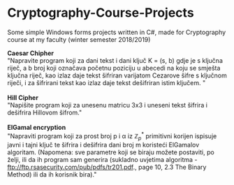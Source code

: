 # Cryptography-Course-Projects
Some simple Windows forms projects written in C#, made for Cryptography course at my faculty (winter semester 2018/2019)

<b>Caesar Chipher</b>
<br>
"Napravite program koji za dani tekst i dani ključ K = (s, b) gdje je s ključna riječ, a b broj koji označava početnu poziciju u abecedi na koju se smješta ključna riječ, kao izlaz daje tekst šifriran varijatom Cezarove šifre s ključnom riječi, i za šifrirani tekst kao izlaz daje tekst dešifriran istim ključem. "
<br>
<br>
<b> Hill Cipher </b>
<br>
"Napišite program koji za unesenu matricu 3x3 i uneseni tekst šifrira i dešifrira Hillovom šifrom."
<br>
<br>
<b>ElGamal encryption</b>
<br>
"Napraviti program koji za prost broj p i &alpha; iz $\mathbb{Z}_p^*$ primitivni korijen ispisuje javni i tajni ključ te šifrira i dešifrira dani broj m koristeći ElGamalov algoritam.
(Napomena: sve parametre koji se biraju možete postaviti, po želji, ili da ih program sam generira (sukladno uvjetima algoritma - ftp://ftp.rsasecurity.com/pub/pdfs/tr201.pdf., page 10, 2.3 The Binary Method) ili da ih korisnik bira)."
